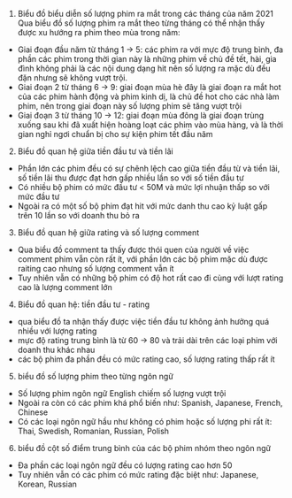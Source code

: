 1) Biểu đồ biểu diễn số lượng phim ra mắt trong các tháng của năm 2021
Qua biểu đồ số lượng phim ra mắt theo từng tháng có thể nhận thấy được xu hướng ra phim theo mùa trong năm:
- Giai đoạn đầu năm từ tháng 1 -> 5: các phim ra với mực độ trung bình, đa phần các phim trong thời gian này là những phim về chủ đề tết, hài, gia đình không phải là các nội dung dạng hit nên số lượng ra mặc dù đều đặn nhưng sẽ không vượt trội.
- Giai đoạn 2 từ tháng 6 -> 9: giai đoạn mùa hè đây là giai đoạn ra mắt hot của các phim hành động và phim kinh dị, là chủ đề hot cho các nhà làm phim, nên trong giai đoạn này số lượng phim sẽ tăng vượt trội
- Giai đoạn 3 từ tháng 10 -> 12: giai đoạn mùa đông là giai đoạn trùng xuống sau khi đã xuất hiện hoàng loạt các phim vào mùa hàng, và là thời gian nghỉ ngơi chuẩn bị cho sự kiện phim tết đầu năm

2) Biểu đồ quan hệ giữa tiền đầu tư và tiền lãi
- Phần lớn các phim đều có sự chênh lệch cao giữa tiền đầu từ và tiền lãi, số tiền lãi thu được đạt hơn gấp nhiều lần so với số tiền đầu tư
- Có nhiều bộ phim có mức đầu tư < 50M và mức lợi nhuận thấp so với mức đầu tư
- Ngoài ra có một số bộ phim đạt hit với mức danh thu cao kỷ luật gấp trên 10 lần so với doanh thu bỏ ra

3) Biểu đồ quan hệ giữa rating và số lượng comment
- Qua biểu đồ comment ta thấy được thói quen của người về việc comment phim vẫn còn rất ít, với phần lớn các bộ phim mặc dù được raiting cao nhưng số lượng comment vẫn ít
- Tuy nhiên vẫn có những bộ phim có độ hot rất cao đi cùng với lượt rating cao là lượng comment lớn 

4) Biểu đồ quan hệ: tiền đầu tư - rating
- qua biểu đồ ta nhận thấy được việc tiền đầu tư không ảnh hưởng quá nhiều với lượng rating
- mực độ rating trung bình là từ 60 -> 80 và trải dài trên các loại phim với doanh thu khác nhau
- các bộ phim đa phần đều có mức rating cao, số lượng rating thấp rất ít

5) biểu đồ số lượng phim theo từng ngôn ngữ
- Số lượng phim ngôn ngữ English chiếm số lượng vượt trội
- Ngoài ra còn có các phim khá phổ biến như: Spanish, Japanese, French, Chinese
- Có các loại ngôn ngữ hầu như không có phim hoặc số lượng phi rất ít: Thai, Swedish, Romanian, Russian, Polish

6) biểu đồ cột số điểm trung bình của các bộ phim nhóm theo ngôn ngữ
- Đa phần các loại ngôn ngữ đều có lượng rating cao hơn 50
- Tuy nhiên vẫn có các phim có mức rating đặc biệt như: Japanese, Korean, Russian
